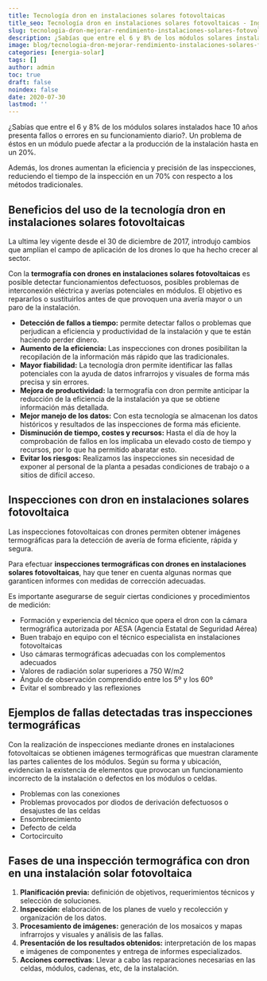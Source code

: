 ```yaml
---
title: Tecnología dron en instalaciones solares fotovoltaicas
title_seo: Tecnología dron en instalaciones solares fotovoltaicas - Ingeniería Solvent
slug: tecnologia-dron-mejorar-rendimiento-instalaciones-solares-fotovoltaicas
description: ¿Sabías que entre el 6 y 8% de los módulos solares instalados hace 10 años presenta fallos o errores en su funcionamiento diario?. Un problema de éstos en un
image: blog/tecnologia-dron-mejorar-rendimiento-instalaciones-solares-fotovoltaicas.jpg
categories: [energia-solar]
tags: []
author: admin
toc: true
draft: false
noindex: false
date: 2020-07-30
lastmod: ''
---
```

¿Sabías que entre el 6 y 8% de los módulos solares instalados hace 10 años presenta fallos o errores en su funcionamiento diario?. Un problema de éstos en un módulo puede afectar a la producción de la instalación hasta en un 20%.

Además, los drones aumentan la eficiencia y precisión de las inspecciones, reduciendo el tiempo de la inspección en un 70% con respecto a los métodos tradicionales.

## Beneficios del uso de la tecnología dron en instalaciones solares fotovoltaicas

La ultima ley vigente desde el 30 de diciembre de 2017, introdujo cambios que amplían el campo de aplicación de los drones lo que ha hecho crecer al sector.

Con la **termografía con drones en instalaciones solares fotovoltaicas** es posible detectar funcionamientos defectuosos, posibles problemas de interconexión eléctrica y averías potenciales en módulos. El objetivo es repararlos o sustituirlos antes de que provoquen una avería mayor o un paro de la instalación.

- **Detección de fallos a tiempo:** permite detectar fallos o problemas que perjudican a eficiencia y productividad de la instalación y que te están haciendo perder dinero.
- **Aumento de la eficiencia:** Las inspecciones con drones posibilitan la recopilación de la información más rápido que las tradicionales.
- **Mayor fiabilidad:** La tecnología dron permite identificar las fallas potenciales con la ayuda de datos infrarrojos y visuales de forma más precisa y sin errores.
- **Mejora de  productividad:** la termografía con dron permite anticipar la reducción de la eficiencia de la instalación ya que se obtiene información más detallada.
- **Mejor manejo de los datos:** Con esta tecnología se almacenan los datos históricos y resultados de las inspecciones de forma más eficiente.
- **Disminución de tiempo, costes y recursos:** Hasta el día de hoy la comprobación de fallos en los implicaba un elevado costo de tiempo y recursos, por lo que ha permitido abaratar esto.
- **Evitar los riesgos:** Realizamos las inspecciones sin necesidad de exponer al personal de la planta a pesadas condiciones de trabajo o a sitios de difícil acceso.

## Inspecciones con dron en instalaciones solares fotovoltaica

Las inspecciones fotovoltaicas con drones permiten obtener imágenes termográficas para la detección de avería de forma eficiente, rápida y segura.

Para efectuar **inspecciones termográficas con drones en instalaciones solares fotovoltaicas**, hay que tener en cuenta algunas normas que garanticen informes con medidas de corrección adecuadas.

Es importante asegurarse de seguir ciertas condiciones y procedimientos de medición:

- Formación y experiencia del técnico que opera el dron con la cámara termográfica autorizada por AESA (Agencia Estatal de Seguridad Aérea)
- Buen trabajo en equipo con el técnico especialista en instalaciones fotovoltaicas
- Uso cámaras termográficas adecuadas con los complementos adecuados
- Valores de radiación solar superiores a 750 W/m2
- Ángulo de observación comprendido entre los 5º y los 60º
- Evitar el sombreado y las reflexiones

## Ejemplos de fallas detectadas tras inspecciones termográficas

Con la realización de inspecciones mediante drones en instalaciones fotovoltaicas se obtienen imágenes termográficas que muestran claramente las partes calientes de los módulos. Según su forma y ubicación, evidencian la existencia de elementos que provocan un funcionamiento incorrecto de la instalación o defectos en los módulos o celdas.

- Problemas con las conexiones
- Problemas provocados por diodos de derivación defectuosos o desajustes de las celdas
- Ensombrecimiento
- Defecto de celda
- Cortocircuito

## Fases de una inspección termográfica con dron en una instalación solar fotovoltaica

1. **Planificación previa:** definición de objetivos, requerimientos técnicos y selección de soluciones.
2. **Inspección:** elaboración de los planes de vuelo y recolección y organización de los datos.
3. **Procesamiento de imágenes:** generación de los mosaicos y mapas infrarrojos y visuales y análisis de las fallas.
4. **Presentación de los resultados obtenidos:** interpretación de los mapas e imágenes de componentes y entrega de informes especializados.
5. **Acciones correctivas**: Llevar a cabo las reparaciones necesarias en las celdas, módulos, cadenas, etc, de la instalación.
